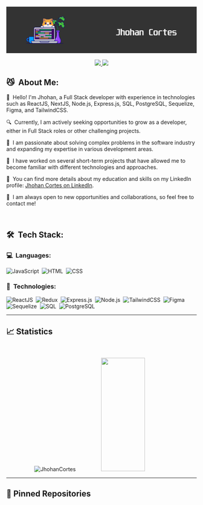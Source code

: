 <p align="center">
	<img src="./pics//header.png">
</p>

<p align="center">
	<a href="https://www.linkedin.com/in/jhohan-cortes-a314a8213/">
		<img src="https://img.shields.io/badge/LinkedIn-0077B5?style=for-the-badge&logo=linkedin&logoColor=white" />
	</a>
	<a href="dicenadie2@gmail.com">
		<img src="https://img.shields.io/badge/Gmail-D14836?style=for-the-badge&logo=gmail&logoColor=white" />
	</a>
</p>

## 😼 &nbsp;About Me:

<p>👋 &nbsp;Hello! I'm Jhohan, a Full Stack developer with experience in technologies such as ReactJS, NextJS, Node.js, Express.js, SQL, PostgreSQL, Sequelize, Figma, and TailwindCSS.</p>
<p>🔍 &nbsp;Currently, I am actively seeking opportunities to grow as a developer, either in Full Stack roles or other challenging projects.</p>
<p>🌱 &nbsp;I am passionate about solving complex problems in the software industry and expanding my expertise in various development areas.</p>
<p>💼 &nbsp;I have worked on several short-term projects that have allowed me to become familiar with different technologies and approaches.</p>
<p>📄 &nbsp;You can find more details about my education and skills on my LinkedIn profile: <a href="https://www.linkedin.com/in/jhohan-cortes-a314a8213/">Jhohan Cortes on LinkedIn</a>.</p>
<p>🤝 &nbsp;I am always open to new opportunities and collaborations, so feel free to contact me!</p>

<br />

## 🛠 &nbsp;Tech Stack:

### 💻 &nbsp;Languages:

![JavaScript](https://img.shields.io/badge/-JavaScript-05122A?style=flat&logo=javascript)&nbsp;
![HTML](https://img.shields.io/badge/-HTML-05122A?style=flat&logo=html5)&nbsp;
![CSS](https://img.shields.io/badge/-CSS-05122A?style=flat&logo=css3)&nbsp;

### 🚀 &nbsp;Technologies:

![ReactJS](https://img.shields.io/badge/-ReactJS-05122A?style=flat&logo=react)&nbsp;
![Redux](https://img.shields.io/badge/-Redux-05122A?style=flat&logo=redux)&nbsp;
![Express.js](https://img.shields.io/badge/-Express.js-05122A?style=flat&logo=express)&nbsp;
![Node.js](https://img.shields.io/badge/-Node.js-05122A?style=flat&logo=node.js)&nbsp;
![TailwindCSS](https://img.shields.io/badge/-TailwindCSS-05122A?style=flat&logo=tailwind-css)&nbsp;
![Figma](https://img.shields.io/badge/-Figma-05122A?style=flat&logo=figma)&nbsp;
![Sequelize](https://img.shields.io/badge/-Sequelize-05122A?style=flat)&nbsp;
![SQL](https://img.shields.io/badge/-SQL-05122A?style=flat)&nbsp;
![PostgreSQL](https://img.shields.io/badge/-PostgreSQL-05122A?style=flat&logo=postgresql)&nbsp;

<hr />


## 📈 Statistics

<br/>
<p align="center">
  <img width="48%" height="305px" src="https://github-readme-stats.vercel.app/api?username=JhohanCortes&count_private=true&theme=dark&show_icons=true" alt="JhohanCortes" />
  <img width="48%" height="300px" src="https://github-readme-streak-stats.herokuapp.com/?user=JhohanCortes&hide_border=true&theme=dark&show_icons=true" />
</p>
<hr />

## 📕 Pinned Repositories
